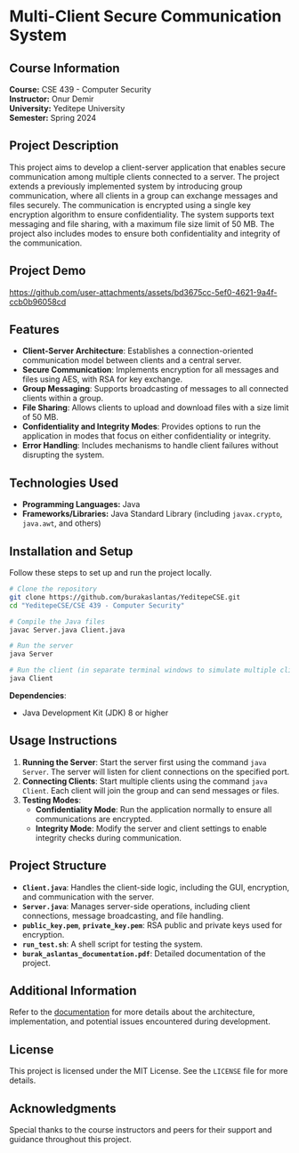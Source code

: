 
# Multi-Client Secure Communication System

## Course Information
**Course:** CSE 439 - Computer Security  
**Instructor:** Onur Demir  
**University:** Yeditepe University  
**Semester:** Spring 2024

## Project Description
This project aims to develop a client-server application that enables secure communication among multiple clients connected to a server. The project extends a previously implemented system by introducing group communication, where all clients in a group can exchange messages and files securely. The communication is encrypted using a single key encryption algorithm to ensure confidentiality. The system supports text messaging and file sharing, with a maximum file size limit of 50 MB. The project also includes modes to ensure both confidentiality and integrity of the communication.

## Project Demo
https://github.com/user-attachments/assets/bd3675cc-5ef0-4621-9a4f-ccb0b96058cd

## Features
- **Client-Server Architecture**: Establishes a connection-oriented communication model between clients and a central server.
- **Secure Communication**: Implements encryption for all messages and files using AES, with RSA for key exchange.
- **Group Messaging**: Supports broadcasting of messages to all connected clients within a group.
- **File Sharing**: Allows clients to upload and download files with a size limit of 50 MB.
- **Confidentiality and Integrity Modes**: Provides options to run the application in modes that focus on either confidentiality or integrity.
- **Error Handling**: Includes mechanisms to handle client failures without disrupting the system.

## Technologies Used
- **Programming Languages:** Java
- **Frameworks/Libraries:** Java Standard Library (including `javax.crypto`, `java.awt`, and others)

## Installation and Setup
Follow these steps to set up and run the project locally.

```bash
# Clone the repository
git clone https://github.com/burakaslantas/YeditepeCSE.git
cd "YeditepeCSE/CSE 439 - Computer Security"

# Compile the Java files
javac Server.java Client.java

# Run the server
java Server

# Run the client (in separate terminal windows to simulate multiple clients)
java Client
```

**Dependencies**:
- Java Development Kit (JDK) 8 or higher

## Usage Instructions
1. **Running the Server**: Start the server first using the command `java Server`. The server will listen for client connections on the specified port.
2. **Connecting Clients**: Start multiple clients using the command `java Client`. Each client will join the group and can send messages or files.
3. **Testing Modes**:
   - **Confidentiality Mode**: Run the application normally to ensure all communications are encrypted.
   - **Integrity Mode**: Modify the server and client settings to enable integrity checks during communication.

## Project Structure
- **`Client.java`**: Handles the client-side logic, including the GUI, encryption, and communication with the server.
- **`Server.java`**: Manages server-side operations, including client connections, message broadcasting, and file handling.
- **`public_key.pem`**, **`private_key.pem`**: RSA public and private keys used for encryption.
- **`run_test.sh`**: A shell script for testing the system.
- **`burak_aslantas_documentation.pdf`**: Detailed documentation of the project.

## Additional Information
Refer to the [documentation](burak_aslantas_documentation.pdf) for more details about the architecture, implementation, and potential issues encountered during development.

## License
This project is licensed under the MIT License. See the `LICENSE` file for more details.

## Acknowledgments
Special thanks to the course instructors and peers for their support and guidance throughout this project.
